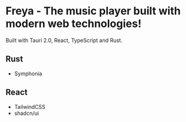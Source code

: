 # Freya - The music player built with modern web technologies!

Built with Tauri 2.0, React, TypeScript and Rust.

## Rust

- Symphonia

## React

- TailwindCSS
- shadcn/ui
